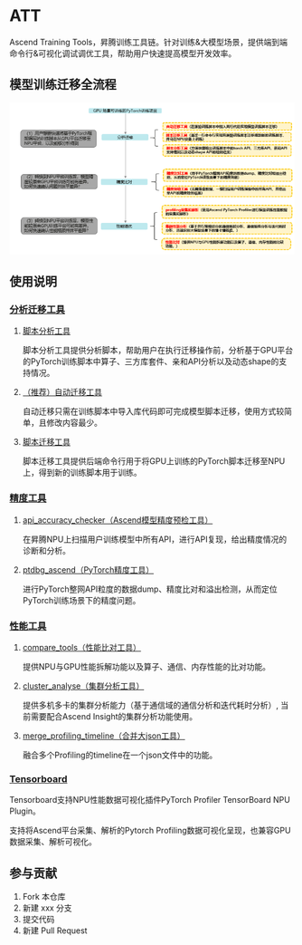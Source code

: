 # ATT

Ascend Training Tools，昇腾训练工具链。针对训练&大模型场景，提供端到端命令行&可视化调试调优工具，帮助用户快速提高模型开发效率。

## 模型训练迁移全流程
![输入图片说明](debug/resources/model_training_migration_process.png)

## 使用说明

### [分析迁移工具](https://gitee.com/ascend/att/wikis/%E5%B7%A5%E5%85%B7%E4%BB%8B%E7%BB%8D/%E5%88%86%E6%9E%90%E8%BF%81%E7%A7%BB%E5%B7%A5%E5%85%B7/%E5%88%86%E6%9E%90%E8%BF%81%E7%A7%BB%E5%B7%A5%E5%85%B7%E4%BB%8B%E7%BB%8D)

1. [脚本分析工具](https://gitee.com/ascend/att/wikis/%E5%B7%A5%E5%85%B7%E4%BB%8B%E7%BB%8D/%E5%88%86%E6%9E%90%E8%BF%81%E7%A7%BB%E5%B7%A5%E5%85%B7/%E5%88%86%E6%9E%90%E5%B7%A5%E5%85%B7%E4%BD%BF%E7%94%A8%E6%8C%87%E5%AF%BC)

   脚本分析工具提供分析脚本，帮助用户在执行迁移操作前，分析基于GPU平台的PyTorch训练脚本中算子、三方库套件、亲和API分析以及动态shape的支持情况。

2. [（推荐）自动迁移工具](https://gitee.com/ascend/att/wikis/%E5%B7%A5%E5%85%B7%E4%BB%8B%E7%BB%8D/%E5%88%86%E6%9E%90%E8%BF%81%E7%A7%BB%E5%B7%A5%E5%85%B7/%E8%87%AA%E5%8A%A8%E8%BF%81%E7%A7%BB%E5%B7%A5%E5%85%B7%E4%BD%BF%E7%94%A8%E6%8C%87%E5%AF%BC)

   自动迁移只需在训练脚本中导入库代码即可完成模型脚本迁移，使用方式较简单，且修改内容最少。

3. [脚本迁移工具](https://gitee.com/ascend/att/wikis/%E5%B7%A5%E5%85%B7%E4%BB%8B%E7%BB%8D/%E5%88%86%E6%9E%90%E8%BF%81%E7%A7%BB%E5%B7%A5%E5%85%B7/%E8%84%9A%E6%9C%AC%E8%BF%81%E7%A7%BB%E5%B7%A5%E5%85%B7%E4%BD%BF%E7%94%A8%E6%8C%87%E5%AF%BC)

   脚本迁移工具提供后端命令行用于将GPU上训练的PyTorch脚本迁移至NPU上，得到新的训练脚本用于训练。


### [精度工具](https://gitee.com/ascend/att/tree/master/debug/accuracy_tools)

1. [api_accuracy_checker（Ascend模型精度预检工具）](https://gitee.com/ascend/att/tree/master/debug/accuracy_tools/api_accuracy_checker)

   在昇腾NPU上扫描用户训练模型中所有API，进行API复现，给出精度情况的诊断和分析。

2. [ptdbg_ascend（PyTorch精度工具）](https://gitee.com/ascend/att/tree/master/debug/accuracy_tools/ptdbg_ascend)

   进行PyTorch整网API粒度的数据dump、精度比对和溢出检测，从而定位PyTorch训练场景下的精度问题。

### [性能工具](https://gitee.com/ascend/att/tree/master/profiler)

1. [compare_tools（性能比对工具）](https://gitee.com/ascend/att/tree/master/profiler/compare_tools)

   提供NPU与GPU性能拆解功能以及算子、通信、内存性能的比对功能。

2. [cluster_analyse（集群分析工具）](https://gitee.com/ascend/att/tree/master/profiler/cluster_analyse)

   提供多机多卡的集群分析能力（基于通信域的通信分析和迭代耗时分析）, 当前需要配合Ascend Insight的集群分析功能使用。

3. [merge_profiling_timeline（合并大json工具）](https://gitee.com/ascend/att/tree/master/profiler/merge_profiling_timeline)

   融合多个Profiling的timeline在一个json文件中的功能。

### [Tensorboard](https://gitee.com/ascend/att/tree/master/plugins/tensorboard-plugins/tb_plugin)

Tensorboard支持NPU性能数据可视化插件PyTorch Profiler TensorBoard NPU Plugin。

支持将Ascend平台采集、解析的Pytorch Profiling数据可视化呈现，也兼容GPU数据采集、解析可视化。

##  参与贡献

1. Fork 本仓库
2. 新建 xxx 分支
3. 提交代码
4. 新建 Pull Request
